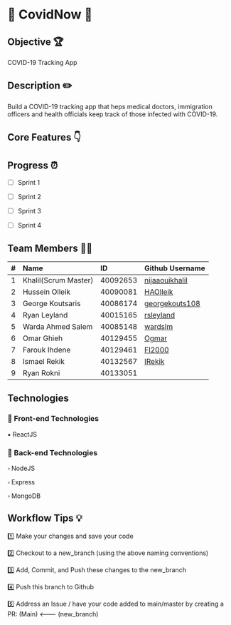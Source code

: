 #  👋 CovidNow 👋

## Objective 🏆
COVID-19 Tracking App

## Description ✏️
Build a COVID-19 tracking app that heps medical doctors, immigration officers and health officials keep track  of those infected with COVID-19.

## Core Features 👇

## Progress ⏰
 - [ ] Sprint 1
 - [ ] Sprint 2
 - [ ] Sprint 3
 - [ ] Sprint 4


## Team Members :technologist:

| #   | Name                 | ID        | Github Username                                                           |
| --- | :------------------- | :-------- | :----------------------------------------                                 |
| 1   | Khalil(Scrum Master) | 40092653  |[nijaaouikhalil](https://github.com/nijaaouikhalil "Github user's profile")|                                                     
| 2   | Hussein Olleik       | 40090081  |  [HAOlleik](https://github.com/HAOlleik "Github user's profile")          |
| 3   | George Koutsaris     | 40086174  |  [georgekouts108](https://github.com/georgekouts108 "Github user's profile")|
| 4   | Ryan Leyland         | 40015165  | [rsleyland](https://github.com/rsleyland "Ryan's github profile")         |
| 5   | Warda Ahmed Salem    | 40085148  | [wardslm](https://github.com/wardslm "Github user's profile")             |
| 6   | Omar Ghieh           | 40129455  | [Ogmar](https://github.com/Ogmar "Github user's profile")                 |
| 7   | Farouk Ihdene        | 40129461  | [FI2000](https://github.com/FI2000 "Github user's profile")               | 
| 8   | Ismael Rekik         | 40132567  | [IRekik](https://github.com/IRekik "Github user's profile")               |
| 9   | Ryan Rokni           | 40133051  |                                                                           |
## Technologies

### 🔲 Front-end Technologies


  ▪️ ReactJS

### 🔳 Back-end Technologies

  ▫️ NodeJS

  ▫️ Express

  ▫️ MongoDB


## Workflow Tips 💡
1️⃣   Make your changes and save your code

2️⃣   Checkout to a new_branch (using the above naming conventions)

3️⃣   Add, Commit, and Push these changes to the new_branch

4️⃣   Push this branch to Github

5️⃣   Address an Issue / have your code added to main/master by creating a PR: (Main) <--- (new_branch)

